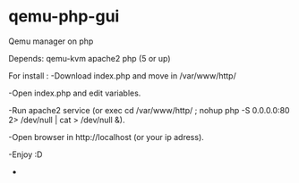 # qemu-php-gui
Qemu manager on php

Depends: qemu-kvm apache2 php (5 or up)

For install : 
-Download index.php and move in /var/www/http/

-Open index.php and edit variables.

-Run apache2 service (or exec cd /var/www/http/ ; nohup php -S 0.0.0.0:80 2> /dev/null | cat > /dev/null &).

-Open browser in http://localhost (or your ip adress).

-Enjoy :D

-
